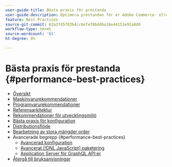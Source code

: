 ```yaml
---
user-guide-title: Bästa praxis för prestanda
user-guide-description: Optimera prestandan för er Adobe Commerce- eller Magento Open Source-driftsättning med våra rekommendationer.
feature: Best Practices
source-git-commit: 62a37d5f83b4cc6efef8bddba16e44151e91a8d0
workflow-type: tm+mt
source-wordcount: '61'
ht-degree: 0%

---
```



# Bästa praxis för prestanda {#performance-best-practices}

- [Översikt](overview.md)
- [Maskinvarurekommendationer](hardware.md)
- [Programvarurekommendationer](software.md)
- [Referensarkitektur](reference-architecture.md)
- [Rekommendationer för utvecklingsmiljö](development-environment.md)
- [Bästa praxis för konfiguration](configuration.md)
- [Distributionsflöde](deployment-flow.md)
- [Bearbetning av stora mängder order](high-throughput-order-processing.md)
- Avancerade begrepp {#performance-best-practices}
   - [Avancerad konfiguration](advanced-setup.md)
   - [Avancerat [!DNL JavaScript] paketering](advanced-js-bundling.md)
   - [Application Server för GraphQL API:er](application-server.md)
- [Återgå till bruksanvisningar](https://experienceleague.adobe.com/docs/commerce-operations/operational-guides/home.html)
